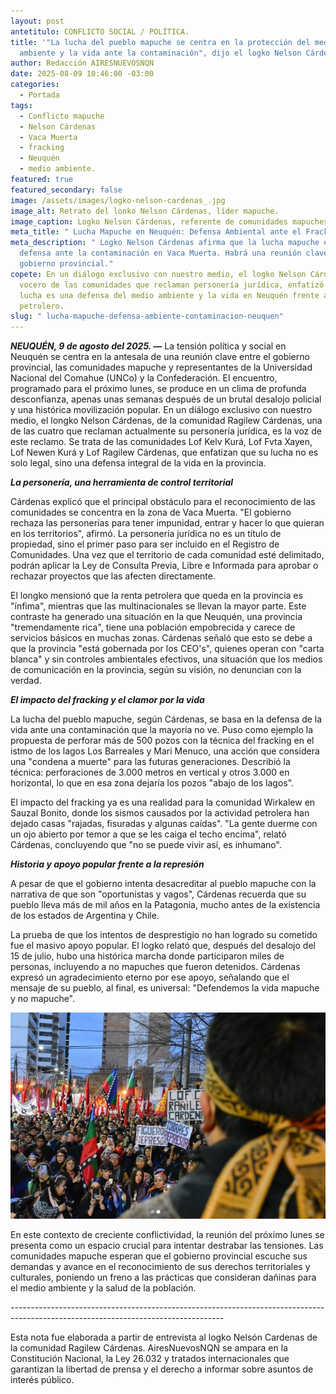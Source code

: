 ```yaml
---
layout: post
antetitulo: CONFLICTO SOCIAL / POLÍTICA.
title: '"La lucha del pueblo mapuche se centra en la protección del medio
  ambiente y la vida ante la contaminación", dijo el logko Nelson Cárdenas.'
author: Redacción AIRESNUEVOSNQN
date: 2025-08-09 10:46:00 -03:00
categories:
  - Portada
tags:
  - Conflicto mapuche
  - Nelson Cárdenas
  - Vaca Muerta
  - fracking
  - Neuquén
  - medio ambiente.
featured: true
featured_secondary: false
image: /assets/images/logko-nelson-cardenas_.jpg
image_alt: Retrato del lonko Nelson Cárdenas, líder mapuche.
image_caption: Logko Nelson Cárdenas, referente de comunidades mapuches.
meta_title: " Lucha Mapuche en Neuquén: Defensa Ambiental ante el Fracking."
meta_description: " Logko Nelson Cárdenas afirma que la lucha mapuche es una
  defensa ante la contaminación en Vaca Muerta. Habrá una reunión clave con el
  gobierno provincial."
copete: En un diálogo exclusivo con nuestro medio, el logko Nelson Cárdenas,
  vocero de las comunidades que reclaman personería jurídica, enfatizó que su
  lucha es una defensa del medio ambiente y la vida en Neuquén frente al avance
  petrolero.
slug: " lucha-mapuche-defensa-ambiente-contaminacion-neuquen"
---
```

***NEUQUÉN, 9 de agosto del 2025. —*** La tensión política y social en Neuquén se centra en la antesala de una reunión clave entre el gobierno provincial, las comunidades mapuche y representantes de la Universidad Nacional del Comahue (UNCo) y la Confederación. El encuentro, programado para el próximo lunes, se produce en un clima de profunda desconfianza, apenas unas semanas después de un brutal desalojo policial y una histórica movilización popular. En un diálogo exclusivo con nuestro medio, el longko Nelson Cárdenas, de la comunidad Ragilew Cárdenas, una de las cuatro que reclaman actualmente su personería jurídica, es la voz de este reclamo. Se trata de las comunidades Lof Kelv Kurá, Lof Fvta Xayen, Lof Newen Kurá y Lof Ragilew Cárdenas, que enfatizan que su lucha no es solo legal, sino una defensa integral de la vida en la provincia.



***La personería, una herramienta de control territorial***

Cárdenas explicó que el principal obstáculo para el reconocimiento de las comunidades se concentra en la zona de Vaca Muerta. "El gobierno rechaza las personerías para tener impunidad, entrar y hacer lo que quieran en los territorios", afirmó. La personería jurídica no es un título de propiedad, sino el primer paso para ser incluido en el Registro de Comunidades. Una vez que el territorio de cada comunidad esté delimitado, podrán aplicar la Ley de Consulta Previa, Libre e Informada para aprobar o rechazar proyectos que las afecten directamente.

El longko mensionó que la renta petrolera que queda en la provincia es "ínfima", mientras que las multinacionales se llevan la mayor parte. Este contraste ha generado una situación en la que Neuquén, una provincia "tremendamente rica", tiene una población empobrecida y carece de servicios básicos en muchas zonas. Cárdenas señaló que esto se debe a que la provincia "está gobernada por los CEO's", quienes operan con "carta blanca" y sin controles ambientales efectivos, una situación que los medios de comunicación en la provincia, según su visión, no denuncian con la verdad.



***El impacto del fracking y el clamor por la vida***

La lucha del pueblo mapuche, según Cárdenas, se basa en la defensa de la vida ante una contaminación que la mayoría no ve. Puso como ejemplo la propuesta de perforar más de 500 pozos con la técnica del fracking en el istmo de los lagos Los Barreales y Mari Menuco, una acción que considera una "condena a muerte" para las futuras generaciones. Describió la técnica: perforaciones de 3.000 metros en vertical y otros 3.000 en horizontal, lo que en esa zona dejaría los pozos "abajo de los lagos".

El impacto del fracking ya es una realidad para la comunidad Wirkalew en Sauzal Bonito, donde los sismos causados por la actividad petrolera han dejado casas "rajadas, fisuradas y algunas caídas". "La gente duerme con un ojo abierto por temor a que se les caiga el techo encima", relató Cárdenas, concluyendo que "no se puede vivir así, es inhumano".



***Historia y apoyo popular frente a la represión***

A pesar de que el gobierno intenta desacreditar al pueblo mapuche con la narrativa de que son "oportunistas y vagos", Cárdenas recuerda que su pueblo lleva más de mil años en la Patagonia, mucho antes de la existencia de los estados de Argentina y Chile.

La prueba de que los intentos de desprestigio no han logrado su cometido fue el masivo apoyo popular. El logko relató que, después del desalojo del 15 de julio, hubo una histórica marcha donde participaron miles de personas, incluyendo a no mapuches que fueron detenidos. Cárdenas expresó un agradecimiento eterno por ese apoyo, señalando que el mensaje de su pueblo, al final, es universal: "Defendemos la vida mapuche y no mapuche".

![](/assets/images/nelson-cardenas-logko-2.jpg)


En este contexto de creciente conflictividad, la reunión del próximo lunes se presenta como un espacio crucial para intentar destrabar las tensiones. Las comunidades mapuche esperan que el gobierno provincial escuche sus demandas y avance en el reconocimiento de sus derechos territoriales y culturales, poniendo un freno a las prácticas que consideran dañinas para el medio ambiente y la salud de la población.



\-----------------------------------------------------------------------------------------------------------------------------------

Esta nota fue elaborada a partir de entrevista al logko Nelsón Cardenas de la comunidad Ragilew Cárdenas. AiresNuevosNQN se ampara en la Constitución Nacional, la Ley 26.032 y tratados internacionales que garantizan la libertad de prensa y el derecho a informar sobre asuntos de interés público.

